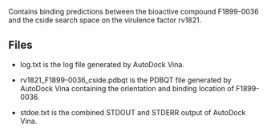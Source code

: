 Contains binding predictions between the bioactive compound F1899-0036 and the cside search space on the virulence factor rv1821.

## Files

- log.txt is the log file generated by AutoDock Vina.

- rv1821_F1899-0036_cside.pdbqt is the PDBQT file generated by AutoDock Vina containing the orientation and binding location of F1899-0036.

- stdoe.txt is the combined STDOUT and STDERR output of AutoDock Vina.

